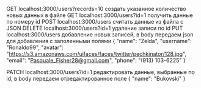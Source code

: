 GET     localhost:3000/users?records=10 создать указанное количество новых данных в файле
GET     localhost:3000/users?id=1       получить данные по номеру id
POST    localhost:3000/users            считать данные из файла с JSON
DELETE  localhost:3000/users?id=1       удаление записи по id
PUT     localhost:3000/users            добавление новых записей, в body передаем json для добавления с заполенными полями
{
 "name": "Zelda",
 "username": "Ronaldo99",
 "avatar": "https://s3.amazonaws.com/uifaces/faces/twitter/pechkinator/128.jpg",
 "email": "Pasquale_Fisher28@gmail.com",
 "phone": "(913) 103-6225"
}

PATCH   localhost:3000/users?id=1       редактировать данные, выбранные по id, в body передаем отредактированное поле
{
 "name": "Bukovski"
}



